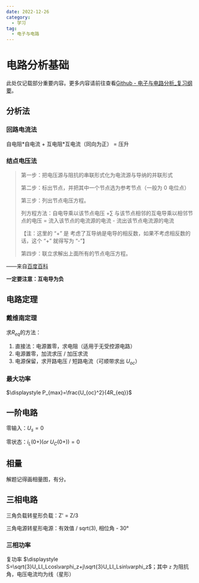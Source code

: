 ```yaml
---
date: 2022-12-26
category:
  - 学习
tag:
  - 电子与电路
---
```


# 电路分析基础

此处仅记载部分重要内容。更多内容请前往查看[Github - 电子与电路分析\_复习纲要](https://github.com/lxl66566/my-college-files/blob/main/电路原理及其实验/课件/电路分析_复习纲要.pdf)。

## 分析法

### 回路电流法

自电阻\*自电流 + 互电阻\*互电流（同向为正） = 压升

### 结点电压法

> 第一步：把电压源与阻抗的串联形式化为电流源与导纳的并联形式
>
> 第二步：标出节点，并把其中一个节点选为参考节点（一般为 0 电位点）
>
> 第三步：列出节点电压方程。
>
> 列方程方法：自电导乘以该节点电压 +∑ 与该节点相邻的互电导乘以相邻节点的电压 = 流入该节点的电流源的电流 - 流出该节点电流源的电流
>
> 【注：这里的 “+” 是 考虑了互导纳是电导的相反数，如果不考虑相反数的话，这个 “+” 就得写为 “-”】
>
> 第四步：联立求解出上面所有的节点电压方程。

——来自[百度百科](https://baike.baidu.com/item/节点电压法/7725643)

**一定要注意：互电导为负**

## 电路定理

### 戴维南定理

求<span v-pre>$\displaystyle R_{eq}$</span>的方法：

1. 直接法：电源置零，求电阻（适用于无受控源电路）
2. 电源置零，加流求压 / 加压求流
3. 电源保留，求开路电压 / 短路电流（可顺带求出 <span v-pre>$\displaystyle U_{oc}$</span>）

### 最大功率

<span v-pre>$\displaystyle P_{max}=\frac{U_{oc}^2}{4R_{eq}}$</span>

## 一阶电路

零输入：<span v-pre>$\displaystyle U_s=0$</span>

零状态：<span v-pre>$\displaystyle i_L(0+)(or\ U_C(0+))=0$</span>

## 相量

解题记得画相量图，有分。

## 三相电路

三角负载转星形负载：Z' = Z/3

三角电源转星形电源：有效值 / sqrt(3), 相位角 - 30°

### 三相功率

复功率 <span v-pre>$\displaystyle S=\sqrt{3}U_LI_Lcos\varphi_z+j\sqrt{3}U_LI_Lsin\varphi_z$</span>；其中 `z` 为阻抗角，电压电流均为线（星形）
